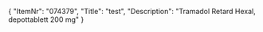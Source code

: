 {
  "ItemNr": "074379",
  "Title": "test",
  "Description": "Tramadol Retard Hexal, depottablett 200 mg"
}